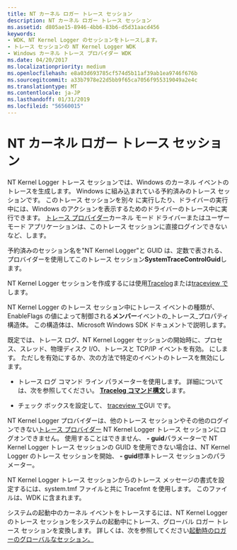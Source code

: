 ```yaml
---
title: NT カーネル ロガー トレース セッション
description: NT カーネル ロガー トレース セッション
ms.assetid: d805ae15-8946-4bb6-83b6-d5d31aacd456
keywords:
- WDK、NT Kernel Logger のセッションをトレースします。
- トレース セッションの NT Kernel Logger WDK
- Windows カーネル トレース プロバイダー WDK
ms.date: 04/20/2017
ms.localizationpriority: medium
ms.openlocfilehash: e8a03d693785cf574d5b11af39ab1ea9746f676b
ms.sourcegitcommit: a33b7978e22d5bb9f65ca7056f955319049a2e4c
ms.translationtype: MT
ms.contentlocale: ja-JP
ms.lasthandoff: 01/31/2019
ms.locfileid: "56560015"
---
```

# <a name="nt-kernel-logger-trace-session"></a>NT カーネル ロガー トレース セッション


NT Kernel Logger トレース セッションでは、Windows のカーネル イベントのトレースを生成します。 Windows に組み込まれている予約済みのトレース セッションです。 このトレース セッションを別々 に実行したり、ドライバーの実行中には、Windows のアクションを表示するためのドライバーのトレース中に実行できます。 [トレース プロバイダー](trace-provider.md)カーネル モード ドライバーまたはユーザー モード アプリケーションは、このトレース セッションに直接ログインできないなど、します。

予約済みのセッション名を"NT Kernel Logger"と GUID は、定数で表される、プロバイダーを使用してこのトレース セッション**SystemTraceControlGuid**します。

NT Kernel Logger セッションを作成するには使用[Tracelog](tracelog.md)または[traceview で](traceview.md)します。

NT Kernel Logger のトレース セッション中にトレース イベントの種類が、EnableFlags の値によって制御される**メンバー**イベントの\_トレース\_プロパティ構造体。 この構造体は、Microsoft Windows SDK ドキュメントで説明します。

既定では、トレース ログ、NT Kernel Logger セッションの開始時に、プロセス、スレッド、物理ディスク I/O、トレースと TCP/IP イベントを有効。 にします。 ただしを有効にするか、次の方法で特定のイベントのトレースを無効にします。

-   トレース ログ コマンド ライン パラメーターを使用します。 詳細については、次を参照してください。 [ **Tracelog コマンド構文**](tracelog-command-syntax.md)します。

-   チェック ボックスを設定して、 [traceview で](traceview.md)GUI です。

NT Kernel Logger プロバイダーは、他のトレース セッションやその他のログインできない[トレース プロバイダー](trace-provider.md) NT Kernel Logger トレース セッションにログオンできません。 使用することはできません、 **- guid**パラメーターで NT Kernel Logger トレース セッションの GUID を使用できない場合は、NT Kernel Logger のトレース セッションを開始、 **- guid**標準トレース セッションのパラメーター。

NT Kernel Logger トレース セッションからのトレース メッセージの書式を設定するには、system.tmf ファイルと共に Tracefmt を使用します。 このファイルは、WDK に含まれます。

システムの起動中のカーネル イベントをトレースするには、NT Kernel Logger のトレース セッションをシステムの起動中にトレース、グローバル ロガー トレース セッションを変換します。 詳しくは、次を参照してください[起動時のロガーのグローバルなセッション。](boot-time-global-logger-session.md)

 

 





